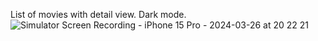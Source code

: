List of movies with detail view. Dark mode.  
![Simulator Screen Recording - iPhone 15 Pro - 2024-03-26 at 20 22 21](https://github.com/r-oli-m/ios101-lab6-flix-starter/assets/99136190/2f5e29d5-9401-4812-9bb2-f244c4eaac89)

